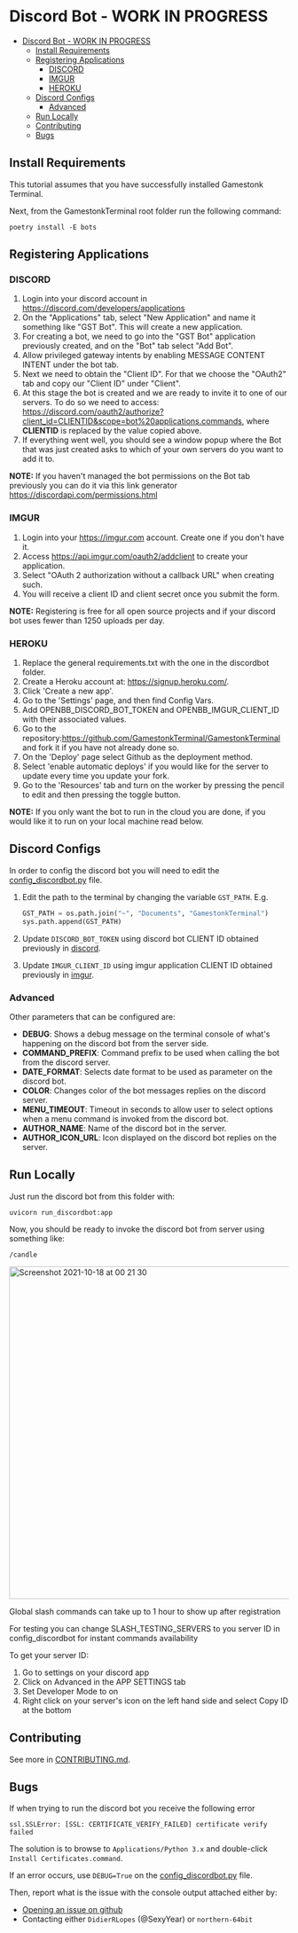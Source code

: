 # Discord Bot - WORK IN PROGRESS

- [Discord Bot - WORK IN PROGRESS](#discord-bot---work-in-progress)
  - [Install Requirements](#install-requirements)
  - [Registering Applications](#registering-applications)
    - [DISCORD](#discord)
    - [IMGUR](#imgur)
    - [HEROKU](#heroku)
  - [Discord Configs](#discord-configs)
    - [Advanced](#advanced)
  - [Run Locally](#run-locally)
  - [Contributing](#contributing)
  - [Bugs](#bugs)

## Install Requirements

This tutorial assumes that you have successfully installed Gamestonk Terminal.

Next, from the GamestonkTerminal root folder run the following command:

```text
poetry install -E bots
```

## Registering Applications

### DISCORD

1. Login into your discord account in <https://discord.com/developers/applications>
2. On the "Applications" tab, select "New Application" and name it something like "GST Bot". This will create a new application.
3. For creating a bot, we need to go into the "GST Bot" application previously created, and on the "Bot" tab select
   "Add Bot".
4. Allow privileged gateway intents by enabling MESSAGE CONTENT INTENT under the bot tab.
5. Next we need to obtain the "Client ID". For that we choose the "OAuth2" tab and copy our "Client ID" under "Client".
6. At this stage the bot is created and we are ready to invite it to one of our servers. To do so we need to access:
<https://discord.com/oauth2/authorize?client_id=CLIENTID&scope=bot%20applications.commands>, where **CLIENTID** is replaced by the value copied above.
7. If everything went well, you should see a window popup where the Bot that was just created asks to which of your own
   servers do you want to add it to.

**NOTE:** If you haven't managed the bot permissions on the Bot tab previously you can do it via this link generator
<https://discordapi.com/permissions.html>

### IMGUR

1. Login into your <https://imgur.com> account. Create one if you don't have it.
2. Access <https://api.imgur.com/oauth2/addclient> to create your application.
3. Select "OAuth 2 authorization without a callback URL" when creating such.
4. You will receive a client ID and client secret once you submit the form.

**NOTE:** Registering is free for all open source projects and if your discord bot uses fewer than 1250 uploads per day.

### HEROKU

1. Replace the general requirements.txt with the one in the discordbot folder.
2. Create a Heroku account at: <https://signup.heroku.com/>.
3. Click 'Create a new app'.
4. Go to the 'Settings' page, and then find Config Vars.
5. Add OPENBB_DISCORD_BOT_TOKEN and OPENBB_IMGUR_CLIENT_ID with their associated values.
6. Go to the repository:<https://github.com/GamestonkTerminal/GamestonkTerminal> and fork it if you have not already
   done so.
7. On the 'Deploy' page select Github as the deployment method.
8. Select 'enable automatic deploys' if you would like for the server to update every time you update your fork.
9. Go to the 'Resources' tab and turn on the worker by pressing the pencil to edit and then pressing the toggle button.

**NOTE:** If you only want the bot to run in the cloud you are done, if you would like it to run on your local machine
read below.

## Discord Configs

In order to config the discord bot you will need to edit the
[config_discordbot.py](config_discordbot.py) file.

1. Edit the path to the terminal by changing the variable `GST_PATH`. E.g.

   ```python
   GST_PATH = os.path.join("~", "Documents", "GamestonkTerminal")
   sys.path.append(GST_PATH)
   ```

2. Update `DISCORD_BOT_TOKEN` using discord bot CLIENT ID obtained previously in [discord](#discord).

3. Update `IMGUR_CLIENT_ID` using imgur application CLIENT ID obtained previously in [imgur](#imgur).

### Advanced

Other parameters that can be configured are:

- **DEBUG**: Shows a debug message on the terminal console of what's happening on the discord bot from the server side.
- **COMMAND_PREFIX**: Command prefix to be used when calling the bot from the discord server.
- **DATE_FORMAT**: Selects date format to be used as parameter on the discord bot.
- **COLOR**: Changes color of the bot messages replies on the discord server.
- **MENU_TIMEOUT**: Timeout in seconds to allow user to select options when a menu command is invoked from the discord bot.
- **AUTHOR_NAME**: Name of the discord bot in the server.
- **AUTHOR_ICON_URL**: Icon displayed on the discord bot replies on the server.

## Run Locally

Just run the discord bot from this folder with:

```text
uvicorn run_discordbot:app
```

Now, you should be ready to invoke the discord bot from server using something like:

```text
/candle
```

<img width="600" alt="Screenshot 2021-10-18 at 00 21 30" src="https://user-images.githubusercontent.com/61340027/152454075-bdf50245-c978-44b3-9abc-64e5e4254326.png">

Global slash commands can take up to 1 hour to show up after registration

For testing you can change SLASH_TESTING_SERVERS to you server ID in config_discordbot for instant commands availability

To get your server ID:

1. Go to settings on your discord app
2. Click on Advanced in the APP SETTINGS tab
3. Set Developer Mode to on
4. Right click on your server's icon on the left hand side and select Copy ID at the bottom

## Contributing

See more in [CONTRIBUTING.md](CONTRIBUTING.md).

## Bugs

If when trying to run the discord bot you receive the following error

```text
ssl.SSLError: [SSL: CERTIFICATE_VERIFY_FAILED] certificate verify failed
```

The solution is to browse to `Applications/Python 3.x` and double-click `Install Certificates.command`.

If an error occurs, use `DEBUG=True` on the [config_discordbot.py](config_discordbot.py) file.

Then, report what is the issue with the console output attached either by:

- [Opening an issue on github](https://github.com/GamestonkTerminal/GamestonkTerminal/issues/new/choose)
- Contacting either `DidierRLopes` (@SexyYear) or `northern-64bit`
